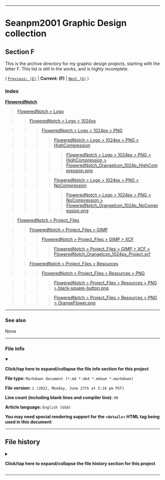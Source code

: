 
***

# Seanpm2001 Graphic Design collection

## Section F

This is the archive directory for my graphic design projects, starting with the letter F. This list is still in the works, and is highly incomplete.

( [`Previous: (E)`](/E/) | **Current: (F)** | [`Next (G)`](/G/) )

### Index

[**FloweredNotch**](/F/FloweredNotch/)

> [FloweredNotch > Logo](/F/FloweredNotch/Logo/)

> > [FloweredNotch > Logo > 1024px](/F/FloweredNotch/Logo/1024px/)

> > > [FloweredNotch > Logo > 1024px > PNG](/F/FloweredNotch/Logo/1024px/PNG/)

> > > > [FloweredNotch > Logo > 1024px > PNG > HighCompression](/F/FloweredNotch/Logo/1024px/PNG/HighCompression/)

> > > > > [FloweredNotch > Logo > 1024px > PNG > HighCompression > FloweredNotch_OrangeIcon_1024p_HighCompression.png](/F/FloweredNotch/Logo/1024px/PNG/HighCompression/FloweredNotch_OrangeIcon_1024px_HighCompression.png)

> > > > [FloweredNotch > Logo > 1024px > PNG > NoCompression](/F/FloweredNotch/Logo/1024px/PNG/NoCompression/)

> > > > > [FloweredNotch > Logo > 1024px > PNG > NoCompression > FloweredNotch_OrangeIcon_1024p_NoCompression.png](/F/FloweredNotch/Logo/1024px/PNG/NoCompression/FloweredNotch_OrangeIcon_1024p_NoCompression.png)

> [FloweredNotch > Project_Files](/F/FloweredNotch/Project_Files/)

> > [FloweredNotch > Project_Files > GIMP](/F/FloweredNotch/Project_Files/GIMP/)

> > > [FloweredNotch > Project_Files > GIMP > XCF](/F/FloweredNotch/Project_Files/GIMP/XCF/)

> > > > [FloweredNotch > Project_Files > GIMP > XCF > FloweredNotch_OrangeIcon_1024px_Project.xcf](/F/FloweredNotch/Project_Files/GIMP/XCF/FloweredNotch_OrangeIcon_1024px_Project.xcf)

> > [FloweredNotch > Project_Files > Resources](/F/FloweredNotch/Project_Files/Resources/)

> > > [FloweredNotch > Project_Files > Resources > PNG](/F/FloweredNotch/Project_Files/Resources/PNG/)

> > > > [FloweredNotch > Project_Files > Resources > PNG > black-square-button.png](/F/FloweredNotch/Project_Files/Resources/PNG/black-square-button.png)

> > > > [FloweredNotch > Project_Files > Resources > PNG > OrangeFlower.png](/F/FloweredNotch/Project_Files/Resources/PNG/OrangeFlower.png)

***

### See also

None

***

### File info

<details open><summary><p lang="en"><b>Click/tap here to expand/collapse the file info section for this project</b></p></summary>

**File type:** `Markdown document (*.md *.mkd *.mdown *.markdown)`

**File version:** `1 (2022, Monday, June 27th at 5:16 pm PST)`

**Line count (including blank lines and compiler line):** `96`

**Article language:** `English (USA)`

**You may need special rendering support for the `<details>` HTML tag being used in this document**

</details>

***

## File history

<details><summary><p lang="en"><b>Click/tap here to expand/collapse the file history section for this project</b></p></summary>

<details><summary><p lang="en"><b>Version 1 (2022, Monday, June 27th at 5:16 pm PST)</b></p></summary>

**This version was made by:** [`@seanpm2001`](https://github.com/seanpm2001/)

> Changes:

- [x] Started the file
- [x] Added the title section
- [x] Added the `Section F` section
- [x] Added the `Index` section
- [x] Added the `See also` section
- [x] Added the `file info` section
- [x] Added the `file history` section
- [ ] No other changes in version 1

</details>

</details>

***
